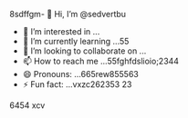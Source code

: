 8sdffgm- 👋 Hi, I’m @sedvertbu
- 👀 I’m interested in ...
- 🌱 I’m currently learning ...55
- 💞️ I’m looking to collaborate on ...
- 📫 How to reach me ...55fghfdslioio;2344
- 😄 Pronouns: ...665rew855563
- ⚡ Fun fact: ...vxzc262353
23
<!---dfdsf87
sedvertbu/sedvertbu is a ✨ special ✨ repository because its `README.md` (this file) acxxppears on your GitHub profile.
You can click the Preview link to take a look at your changes.5581
--->
6454
xcv
